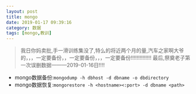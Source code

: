 ```yaml
---
layout: post
title: mongo
date: 2019-01-17 09:39:16
category: 数据
tags: [mongo,教训]
---
```


>我日你妈卖批,手一滑训练集没了,特么的将近两个月的量,汽车之家啊大爷的，，，一定要备份，，一定要备份，，，一定要备份!!!!!!!!!!!!!!
最后,祭奠老子第一次误删数据———2019-01-16日!!!!

* mongo数据备份:`mongodump -h dbhost -d dbname -o dbdirectory`
* mongo数据恢复:`mongorestore -h <hostname><:port> -d dbname <path>`